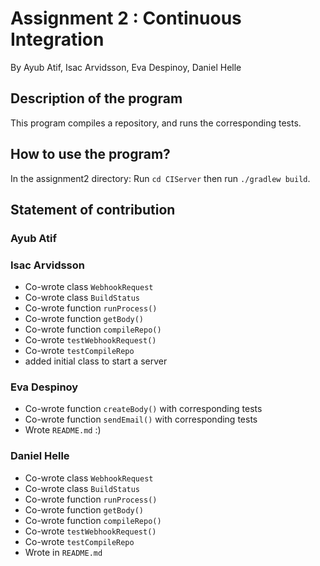 # Assignment 2 : Continuous Integration
By Ayub Atif, Isac Arvidsson, Eva Despinoy, Daniel Helle

## Description of the program
This program compiles a repository, and runs the corresponding tests. 

## How to use the program? 
In the assignment2 directory: 
Run `cd CIServer` then run `./gradlew build`.

## Statement of contribution

### Ayub Atif


### Isac Arvidsson
* Co-wrote class `WebhookRequest`
* Co-wrote class `BuildStatus`
* Co-wrote function `runProcess()`
* Co-wrote function `getBody()`
* Co-wrote function `compileRepo()`
* Co-wrote `testWebhookRequest()`
* Co-wrote `testCompileRepo`
* added initial class to start a server

### Eva Despinoy
* Co-wrote function `createBody()` with corresponding tests
* Co-wrote function `sendEmail()` with corresponding tests
* Wrote `README.md` :)

### Daniel Helle
* Co-wrote class `WebhookRequest`
* Co-wrote class `BuildStatus`
* Co-wrote function `runProcess()`
* Co-wrote function `getBody()`
* Co-wrote function `compileRepo()`
* Co-wrote `testWebhookRequest()`
* Co-wrote `testCompileRepo`
* Wrote in `README.md`
